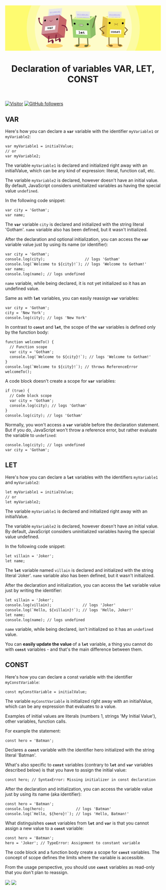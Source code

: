 <h1 align="center">
<br>
  <img src="./images/ImageVariables.jpeg" />
  <br>
    <br>
   Declaration of variables VAR, LET, CONST  
  <br><br>
</h1>
 

[![Visitor](https://visitor-badge.laobi.icu/badge?page_id=clarethe)](https://github.com/clarethe) [![GitHub followers](https://img.shields.io/github/followers/clarethe.svg?style=social&label=Follow)](https://github.com/clarethe?tab=followers)
 

## VAR

Here's how you can declare a **`var`** variable with the identifier ```myVariable1``` or ```myVariable2```:
```
var myVariable1 = initialValue;
// or
var myVariable2;
```

The variable ```myVariable1``` is declared and initialized right away with an initialValue, which can be any kind of expression: literal, function call, etc.

The variable ```myVariable2``` is declared, however doesn't have an initial value. By default, JavaScript considers uninitialized variables as having the special value ```undefined```.

In the following code snippet:

```
var city = 'Gotham';
var name;
```

The  **`var`**  variable ```city``` is declared and initialized with the string literal 'Gotham'. ```name``` variable also has been defined, but it wasn't initialized.

After the declaration and optional initialization, you can access the **`var`** variable value just by using its name (or identifier):

```
var city = 'Gotham';
console.log(city);                  // logs 'Gotham'
console.log(`Welcome to ${city}!`); // logs 'Welcome to Gotham!'
var name;
console.log(name); // logs undefined
```

```name``` variable, while being declared, it is not yet initialized so it has an undefined value.

Same as with **`let`** variables, you can easily reassign **`var`** variables:

```
var city = 'Gotham';
city = 'New York';
console.log(city); // logs 'New York'
```

In contrast to **`const`** and  **`let`**, the scope of the **`var`** variables is defined only by the function body:

```
function welcomeTo() {
  // Function scope
  var city = 'Gotham';
  console.log(`Welcome to ${city}!`); // logs 'Welcome to Gotham!'
}
console.log(`Welcome to ${city}!`); // throws ReferenceError
welcomeTo();
```

A code block doesn't create a scope for **`var`** variables:

```
if (true) {
  // Code block scope
  var city = 'Gotham';
  console.log(city); // logs 'Gotham'
}
console.log(city); // logs 'Gotham'
```

Normally, you won't access a **`var`** variable before the declaration statement. But if you do, JavaScript won't throw a reference error, but rather evaluate the variable to ```undefined```:

```
console.log(city); // logs undefined
var city = 'Gotham';
```
 

## LET

Here's how you can declare a **`let`** variables with the identifiers ```myVariable1``` and ```myVariable2```:

```
let myVariable1 = initialValue;
// or
let myVariable2;
```

The variable ```myVariable1``` is declared and initialized right away with an initialValue.

The variable ```myVariable2``` is declared, however doesn't have an initial value. By default, JavaScript considers uninitialized variables having the special value undefined.

In the following code snippet:

```
let villain = 'Joker';
let name;
```

The  **`let`** variable named ```villain``` is declared and initialized with the string literal 'Joker'. ```name``` variable also has been defined, but it wasn't initialized.

After the declaration and initialization, you can access the **`let`** variable value just by writing the identifier:

```
let villain = 'Joker';
console.log(villain);              // logs 'Joker'
console.log(`Hello, ${villain}!`); // logs 'Hello, Joker!'
let name;
console.log(name); // logs undefined
```

```name``` variable, while being declared, isn't initialized so it has an ```undefined``` value.

You can <b>easily update the value </b> of a  **`let`**  variable, a thing you cannot do with **`const`** variables - and that's the main difference between them.

## CONST

Here's how you can declare a const variable with the identifier ```myConstVariable```:

```
const myConstVariable = initialValue;
```

The variable ```myConstVariable``` is initialized right away with an initialValue, which can be any expression that evaluates to a value.

Examples of initial values are literals (numbers 1, strings 'My Initial Value'), other variables, function calls.

For example the statement:

```
const hero = 'Batman';
```

Declares a **`const`**  variable with the identifier hero initialized with the string literal 'Batman'.

What's also specific to **`const`**  variables (contrary to **`let`**  and **`var`**  variables described below) is that you have to assign the initial value:

```
const hero; // SyntaxError: Missing initializer in const declaration
```

After the declaration and initialization, you can access the variable value just by using its name (aka identifier):

```
const hero = 'Batman';
console.log(hero);              // logs 'Batman'
console.log(`Hello, ${hero}!`); // logs 'Hello, Batman!'
```

What distinguishes  **`const`**  variables from **`let`** and **`var`** is that you cannot assign a new value to a **`const`**  variable:

```
const hero = 'Batman';
hero = 'Joker'; // TypeError: Assignment to constant variable
```

The code block and a function body create a scope for **`const`**  variables. The concept of scope defines the limits where the variable is accessible.

From the usage perspective, you should use **`const`** variables as read-only that you don't plan to reassign.

<img align="center"  src="./images/drawImage.jpg" />
<img align="center"  src="./images/const-vs-let-vs-var.png" />

 